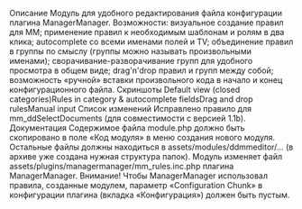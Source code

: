 Описание
Модуль для удобного редактирования файла конфигурации плагина ManagerManager.
Возможности:
визуальное создание правил для MM;
применение правил к необходимым шаблонам и ролям в два клика;
autocomplete со всеми именами полей и TV;
объединение правил в группы по смыслу (группы можно называть произвольными именами);
сворачивание-разворачивание групп для удобного просмотра в общем виде;
drag'n'drop правил и групп между собой;
возможность «ручной» вставки произвольного кода в начало и конец конфигурационного файла.
Скриншоты
Default view (closed categories)Rules in category & autocomplete fieldsDrag and drop rulesManual input
Список изменений
Исправлено правило для mm_ddSelectDocuments (для совместимости с версией 1.1b).
Документация
Содержимое файла module.php должно быть скопировано в поле «Код модуля» в меню создания нового модуля. Остальные файлы должны находиться в assets/modules/ddmmeditor/... (в архиве уже создана нужная структура папок). Модуль изменяет файл assets/plugins/managermanager/mm_rules.inc.php плагина ManagerManager.
Внимание! Чтобы ManagerManager использовал правила, созданные модулем, параметр «Configuration Chunk» в конфигурации плагина (вкладка «Конфигурация») должен быть пустым.